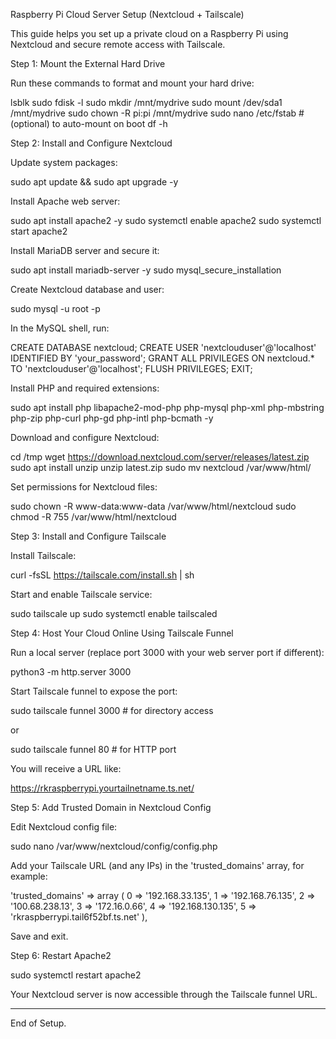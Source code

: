 Raspberry Pi Cloud Server Setup (Nextcloud + Tailscale)

This guide helps you set up a private cloud on a Raspberry Pi using Nextcloud and secure remote access with Tailscale.

Step 1: Mount the External Hard Drive

Run these commands to format and mount your hard drive:

lsblk
sudo fdisk -l
sudo mkdir /mnt/mydrive
sudo mount /dev/sda1 /mnt/mydrive
sudo chown -R pi:pi /mnt/mydrive
sudo nano /etc/fstab   # (optional) to auto-mount on boot
df -h

Step 2: Install and Configure Nextcloud

Update system packages:

sudo apt update && sudo apt upgrade -y

Install Apache web server:

sudo apt install apache2 -y
sudo systemctl enable apache2
sudo systemctl start apache2

Install MariaDB server and secure it:

sudo apt install mariadb-server -y
sudo mysql_secure_installation

Create Nextcloud database and user:

sudo mysql -u root -p

In the MySQL shell, run:

CREATE DATABASE nextcloud;
CREATE USER 'nextclouduser'@'localhost' IDENTIFIED BY 'your_password';
GRANT ALL PRIVILEGES ON nextcloud.* TO 'nextclouduser'@'localhost';
FLUSH PRIVILEGES;
EXIT;

Install PHP and required extensions:

sudo apt install php libapache2-mod-php php-mysql php-xml php-mbstring php-zip php-curl php-gd php-intl php-bcmath -y

Download and configure Nextcloud:

cd /tmp
wget https://download.nextcloud.com/server/releases/latest.zip
sudo apt install unzip
unzip latest.zip
sudo mv nextcloud /var/www/html/

Set permissions for Nextcloud files:

sudo chown -R www-data:www-data /var/www/html/nextcloud
sudo chmod -R 755 /var/www/html/nextcloud

Step 3: Install and Configure Tailscale

Install Tailscale:

curl -fsSL https://tailscale.com/install.sh | sh

Start and enable Tailscale service:

sudo tailscale up
sudo systemctl enable tailscaled

Step 4: Host Your Cloud Online Using Tailscale Funnel

Run a local server (replace port 3000 with your web server port if different):

python3 -m http.server 3000

Start Tailscale funnel to expose the port:

sudo tailscale funnel 3000   # for directory access

or

sudo tailscale funnel 80     # for HTTP port

You will receive a URL like:

https://rkraspberrypi.yourtailnetname.ts.net/

Step 5: Add Trusted Domain in Nextcloud Config

Edit Nextcloud config file:

sudo nano /var/www/nextcloud/config/config.php

Add your Tailscale URL (and any IPs) in the 'trusted_domains' array, for example:

'trusted_domains' =>
  array (
    0 => '192.168.33.135',
    1 => '192.168.76.135',
    2 => '100.68.238.13',
    3 => '172.16.0.66',
    4 => '192.168.130.135',
    5 => 'rkraspberrypi.tail6f52bf.ts.net'
  ),

Save and exit.

Step 6: Restart Apache2

sudo systemctl restart apache2

Your Nextcloud server is now accessible through the Tailscale funnel URL.

---

End of Setup.

